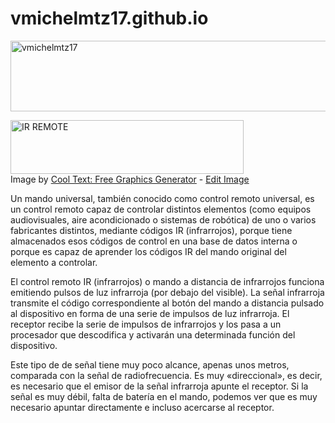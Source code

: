 # vmichelmtz17.github.io
<a href="https://cooltext.com"><img src="https://images.cooltext.com/5619355.png" width="1407" height="113" alt="vmichelmtz17" /></a>

<a href="https://cooltext.com"><img src="https://images.cooltext.com/5620351.png" width="373" height="86" alt="IR REMOTE" /></a>
<br />Image by <a href="https://cooltext.com">Cool Text: Free Graphics Generator</a> - <a href="https://cooltext.com/Edit-Logo?LogoID=4197107933">Edit Image</a>

Un mando universal, también conocido como control remoto universal, es un control remoto capaz de controlar distintos elementos (como equipos audiovisuales, aire acondicionado o sistemas de robótica) de uno o varios fabricantes distintos, mediante códigos IR (infrarrojos), porque tiene almacenados esos códigos de control en una base de datos interna o porque es capaz de aprender los códigos IR del mando original del elemento a controlar.

El control remoto IR (infrarrojos) o mando a distancia de infrarrojos funciona emitiendo pulsos de luz infrarroja (por debajo del visible). La señal infrarroja transmite el código correspondiente al botón del mando a distancia pulsado al dispositivo en forma de una serie de impulsos de luz infrarroja. El receptor recibe la serie de impulsos de infrarrojos y los pasa a un procesador que descodifica y activarán una determinada función del dispositivo.

Este tipo de de señal tiene muy poco alcance, apenas unos metros, comparada con la señal de radiofrecuencia. Es muy «direccional», es decir, es necesario que el emisor de la señal infrarroja apunte el receptor. Si la señal es muy débil, falta de batería en el mando, podemos ver que es muy necesario apuntar directamente e incluso acercarse al receptor.
